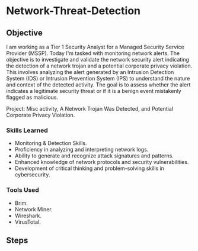 # Network-Threat-Detection

## Objective

I am working as a Tier 1 Security Analyst for a Managed Security Service Provider (MSSP). Today I'm tasked with monitoring network alerts. The objective is to investigate and validate the network security alert indicating the detection of a network trojan and a potential corporate privacy violation. This involves analyzing the alert generated by an Intrusion Detection System (IDS) or Intrusion Prevention System (IPS) to understand the nature and context of the detected activity. The goal is to assess whether the alert indicates a legitimate security threat or if it is a benign event mistakenly flagged as malicious.

Project: Misc activity, A Network Trojan Was Detected, and Potential Corporate Privacy Violation. 

### Skills Learned

- Monitoring & Detection Skills.
- Proficiency in analyzing and interpreting network logs.
- Ability to generate and recognize attack signatures and patterns.
- Enhanced knowledge of network protocols and security vulnerabilities.
- Development of critical thinking and problem-solving skills in cybersecurity.

### Tools Used

- Brim.
- Network Miner.
- Wireshark.
- VirusTotal.

## Steps
